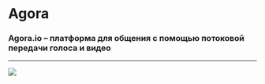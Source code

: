 # Agora

### Agora.io – платформа для общения с помощью потоковой передачи голоса и видео
----------------
![](https://media.giphy.com/media/xJdu9wNEpelY2J2jsk/giphy-downsized-large.gif)
